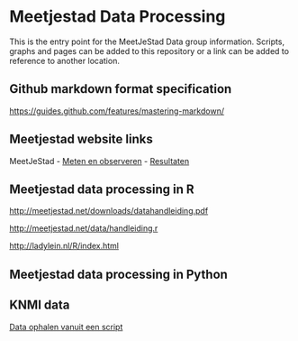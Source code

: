 # Meetjestad Data Processing

This is the entry point for the MeetJeStad Data group information. Scripts, graphs and pages can be added to this repository or a link can be added to reference to another location.

## Github markdown format specification

https://guides.github.com/features/mastering-markdown/


## Meetjestad website links

MeetJeStad - [Meten en observeren](https://meetjestad.net/nl/Meten_en_observeren) - [Resultaten](https://meetjestad.net/nl/Resultaten)


## Meetjestad data processing in R

http://meetjestad.net/downloads/datahandleiding.pdf

http://meetjestad.net/data/handleiding.r

http://ladylein.nl/R/index.html

## Meetjestad data processing in Python


## KNMI data

[Data ophalen vanuit een script](https://www.knmi.nl/kennis-en-datacentrum/achtergrond/data-ophalen-vanuit-een-script)





